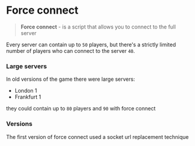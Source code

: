 # Force connect

> **Force connect** - is a script that allows you to connect to the full server

Every server can contain up to `50` players, but there's a strictly limited number of players who can connect to the server `40`.

### Large servers
In old versions of the game there were large servers:
- London 1
- Frankfurt 1

they could contain up to `80` players and `90` with force connect

### Versions
The first version of force connect used a socket url replacement technique
